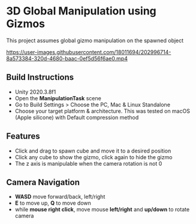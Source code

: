 # 3D Global Manipulation using Gizmos
This project assumes global gizmo manipulation on the spawned object


https://user-images.githubusercontent.com/18011694/202996714-8a573384-320d-4680-baac-0ef5d56f6ae0.mp4



## Build Instructions
* Unity 2020.3.8f1
* Open the **ManipulationTask** scene
* Go to Build Settings > Choose the PC, Mac & Linux Standalone
* Choose your target platform & architecture. This was tested on macOS (Apple silicone) with Default compression method

## Features
* Click and drag to spawn cube and move it to a desired position
* Click any cube to show the gizmo, click again to hide the gizmo
* The z axis is manipulable when the camera rotation is not 0

## Camera Navigation
* **WASD** move forward/back, left/right
* **E** to move up, **Q** to move down
* while **mouse right click**, move mouse **left/right** and **up/down** to rotate camera
